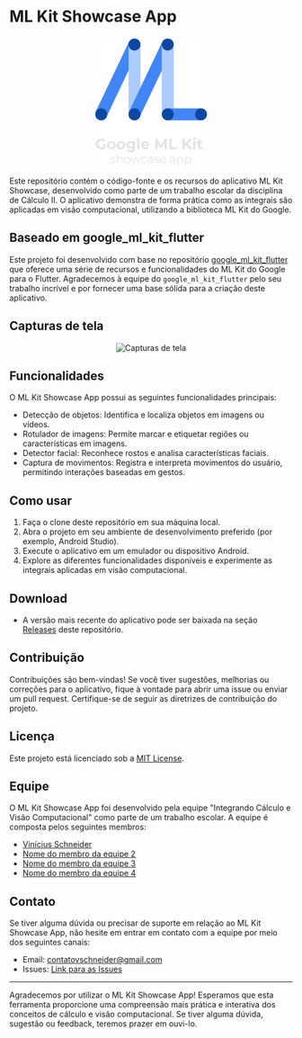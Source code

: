 # ML Kit Showcase App

<p align="center">
  <img src="assets/images/mlkit_showcaseapp_logo.png" alt="App Logo" width="200">
</p>

Este repositório contém o código-fonte e os recursos do aplicativo ML Kit Showcase, desenvolvido como parte de um trabalho escolar da disciplina de Cálculo II. O aplicativo demonstra de forma prática como as integrais são aplicadas em visão computacional, utilizando a biblioteca ML Kit do Google.

## Baseado em google_ml_kit_flutter

Este projeto foi desenvolvido com base no repositório [google_ml_kit_flutter](https://github.com/flutter-ml/google_ml_kit_flutter) que oferece uma série de recursos e funcionalidades do ML Kit do Google para o Flutter. Agradecemos à equipe do `google_ml_kit_flutter` pelo seu trabalho incrível e por fornecer uma base sólida para a criação deste aplicativo.

## Capturas de tela
<p align="center">
  <img src="https://i.ibb.co/pZKx9cq/Inserir-um-t-tulo-2.png" alt="Capturas de tela" border="0">
</p>

## Funcionalidades

O ML Kit Showcase App possui as seguintes funcionalidades principais:

- Detecção de objetos: Identifica e localiza objetos em imagens ou vídeos.
- Rotulador de imagens: Permite marcar e etiquetar regiões ou características em imagens.
- Detector facial: Reconhece rostos e analisa características faciais.
- Captura de movimentos: Registra e interpreta movimentos do usuário, permitindo interações baseadas em gestos.

## Como usar

1. Faça o clone deste repositório em sua máquina local.
2. Abra o projeto em seu ambiente de desenvolvimento preferido (por exemplo, Android Studio).
3. Execute o aplicativo em um emulador ou dispositivo Android.
4. Explore as diferentes funcionalidades disponíveis e experimente as integrais aplicadas em visão computacional.

## Download

- A versão mais recente do aplicativo pode ser baixada na seção [Releases](https://github.com/vnschneider/ml_kit_showcase_app/releases/tag/release) deste repositório.

## Contribuição

Contribuições são bem-vindas! Se você tiver sugestões, melhorias ou correções para o aplicativo, fique à vontade para abrir uma issue ou enviar um pull request. Certifique-se de seguir as diretrizes de contribuição do projeto.

## Licença

Este projeto está licenciado sob a [MIT License](LICENSE).

## Equipe

O ML Kit Showcase App foi desenvolvido pela equipe "Integrando Cálculo e Visão Computacional" como parte de um trabalho escolar. A equipe é composta pelos seguintes membros:

- [Vinícius Schneider](https://github.com/vnschneider)
- [Nome do membro da equipe 2](https://github.com/member2)
- [Nome do membro da equipe 3](https://github.com/member3)
- [Nome do membro da equipe 4](https://github.com/member4)

## Contato

Se tiver alguma dúvida ou precisar de suporte em relação ao ML Kit Showcase App, não hesite em entrar em contato com a equipe por meio dos seguintes canais:

- Email: [contatovschneider@gmail.com](mailto:contatovschneider@gmail.com)
- Issues: [Link para as Issues](https://github.com/vnschneider/ml_kit_showcase_app/issues)

---

Agradecemos por utilizar o ML Kit Showcase App! Esperamos que esta ferramenta proporcione uma compreensão mais prática e interativa dos conceitos de cálculo e visão computacional. Se tiver alguma dúvida, sugestão ou feedback, teremos prazer em ouvi-lo.
